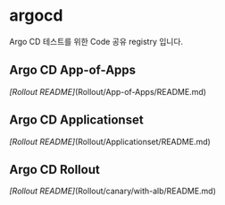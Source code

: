 # argocd

Argo CD 테스트를 위한 Code 공유 registry 입니다.

## Argo CD App-of-Apps
_[Rollout README]_(Rollout/App-of-Apps/README.md)

## Argo CD Applicationset
_[Rollout README]_(Rollout/Applicationset/README.md)

## Argo CD Rollout
_[Rollout README]_(Rollout/canary/with-alb/README.md)